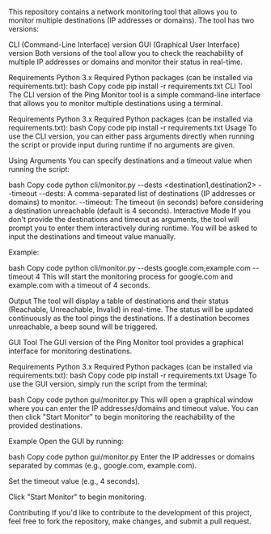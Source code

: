 This repository contains a network monitoring tool that allows you to monitor multiple destinations (IP addresses or domains). The tool has two versions:

CLI (Command-Line Interface) version
GUI (Graphical User Interface) version
Both versions of the tool allow you to check the reachability of multiple IP addresses or domains and monitor their status in real-time.

Requirements
Python 3.x
Required Python packages (can be installed via requirements.txt):
bash
Copy code
pip install -r requirements.txt
CLI Tool
The CLI version of the Ping Monitor tool is a simple command-line interface that allows you to monitor multiple destinations using a terminal.

Requirements
Python 3.x
Required Python packages (can be installed via requirements.txt):
bash
Copy code
pip install -r requirements.txt
Usage
To use the CLI version, you can either pass arguments directly when running the script or provide input during runtime if no arguments are given.

Using Arguments
You can specify destinations and a timeout value when running the script:

bash
Copy code
python cli/monitor.py --dests <destination1,destination2> --timeout <timeout>
--dests: A comma-separated list of destinations (IP addresses or domains) to monitor.
--timeout: The timeout (in seconds) before considering a destination unreachable (default is 4 seconds).
Interactive Mode
If you don't provide the destinations and timeout as arguments, the tool will prompt you to enter them interactively during runtime. You will be asked to input the destinations and timeout value manually.

Example:

bash
Copy code
python cli/monitor.py --dests google.com,example.com --timeout 4
This will start the monitoring process for google.com and example.com with a timeout of 4 seconds.

Output
The tool will display a table of destinations and their status (Reachable, Unreachable, Invalid) in real-time. The status will be updated continuously as the tool pings the destinations. If a destination becomes unreachable, a beep sound will be triggered.

GUI Tool
The GUI version of the Ping Monitor tool provides a graphical interface for monitoring destinations.

Requirements
Python 3.x
Required Python packages (can be installed via requirements.txt):
bash
Copy code
pip install -r requirements.txt
Usage
To use the GUI version, simply run the script from the terminal:

bash
Copy code
python gui/monitor.py
This will open a graphical window where you can enter the IP addresses/domains and timeout value. You can then click "Start Monitor" to begin monitoring the reachability of the provided destinations.

Example
Open the GUI by running:

bash
Copy code
python gui/monitor.py
Enter the IP addresses or domains separated by commas (e.g., google.com, example.com).

Set the timeout value (e.g., 4 seconds).

Click "Start Monitor" to begin monitoring.

Contributing
If you'd like to contribute to the development of this project, feel free to fork the repository, make changes, and submit a pull request.

